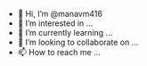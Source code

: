 - 👋 Hi, I’m @manavm416
- 👀 I’m interested in ...
- 🌱 I’m currently learning ...
- 💞️ I’m looking to collaborate on ...
- 📫 How to reach me ...

<!---
manavm416/manavm416 is a ✨ special ✨ repository because its `README.md` (this file) appears on your GitHub profile.
You can click the Preview link to take a look at your changes.
---

